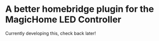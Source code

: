 # A better homebridge plugin for the MagicHome LED Controller

Currently developing this, check back later!
